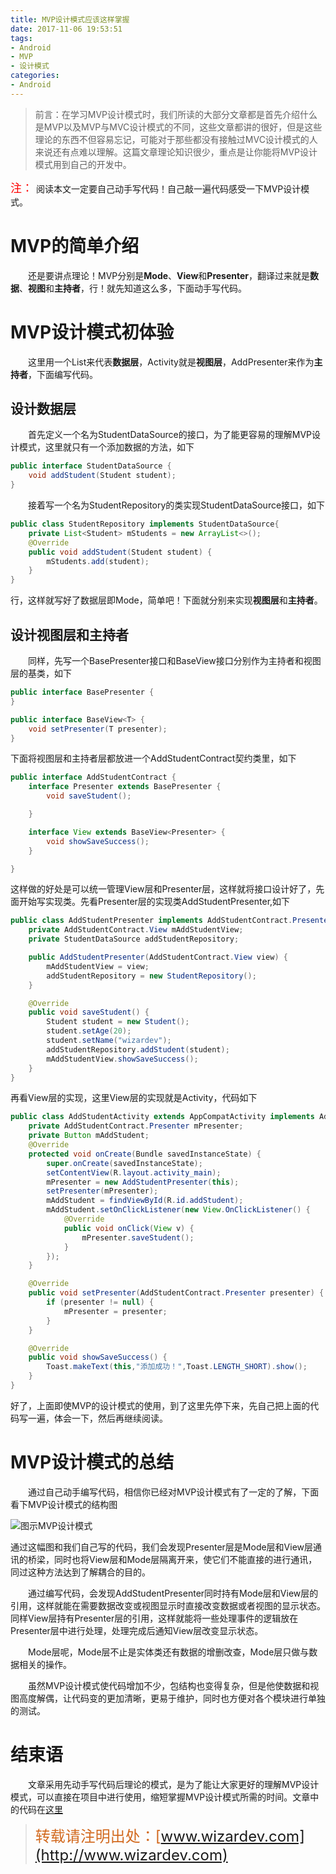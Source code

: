 ```yaml
---
title: MVP设计模式应该这样掌握
date: 2017-11-06 19:53:51
tags: 
- Android 
- MVP 
- 设计模式
categories: 
- Android
---
```

> 前言：在学习MVP设计模式时，我们所读的大部分文章都是首先介绍什么是MVP以及MVP与MVC设计模式的不同，这些文章都讲的很好，但是这些理论的东西不但容易忘记，可能对于那些都没有接触过MVC设计模式的人来说还有点难以理解。这篇文章理论知识很少，重点是让你能将MVP设计模式用到自己的开发中。

<!-- more -->

<font color="red" size = "4">注： </font>阅读本文一定要自己动手写代码！自己敲一遍代码感受一下MVP设计模式。

# MVP的简单介绍

&emsp;&emsp;还是要讲点理论！MVP分别是**Mode**、**View**和**Presenter**，翻译过来就是**数据**、**视图**和**主持者**，行！就先知道这么多，下面动手写代码。

# MVP设计模式初体验

&emsp;&emsp;这里用一个List来代表**数据层**，Activity就是**视图层**，AddPresenter来作为**主持者**，下面编写代码。

## 设计数据层

&emsp;&emsp;首先定义一个名为StudentDataSource的接口，为了能更容易的理解MVP设计模式，这里就只有一个添加数据的方法，如下

```java
public interface StudentDataSource {
    void addStudent(Student student);
}
```

&emsp;&emsp;接着写一个名为StudentRepository的类实现StudentDataSource接口，如下

```java
public class StudentRepository implements StudentDataSource{
    private List<Student> mStudents = new ArrayList<>();
    @Override
    public void addStudent(Student student) {
        mStudents.add(student);
    }
}
```

行，这样就写好了数据层即Mode，简单吧！下面就分别来实现**视图层**和**主持者**。

## 设计视图层和主持者

&emsp;&emsp;同样，先写一个BasePresenter接口和BaseView接口分别作为主持者和视图层的基类，如下

```java
public interface BasePresenter {
}
```

```java
public interface BaseView<T> {
    void setPresenter(T presenter);
}
```

下面将视图层和主持者层都放进一个AddStudentContract契约类里，如下

```java
public interface AddStudentContract {
    interface Presenter extends BasePresenter {
        void saveStudent();

    }

    interface View extends BaseView<Presenter> {
        void showSaveSuccess();
    }

}

```

这样做的好处是可以统一管理View层和Presenter层，这样就将接口设计好了，先面开始写实现类。先看Presenter层的实现类AddStudentPresenter,如下

```java
public class AddStudentPresenter implements AddStudentContract.Presenter {
    private AddStudentContract.View mAddStudentView;
    private StudentDataSource addStudentRepository;

    public AddStudentPresenter(AddStudentContract.View view) {
        mAddStudentView = view;
        addStudentRepository = new StudentRepository();
    }

    @Override
    public void saveStudent() {
        Student student = new Student();
        student.setAge(20);
        student.setName("wizardev");
        addStudentRepository.addStudent(student);
        mAddStudentView.showSaveSuccess();
    }
}
```

再看View层的实现，这里View层的实现就是Activity，代码如下

```java
public class AddStudentActivity extends AppCompatActivity implements AddStudentContract.View {
    private AddStudentContract.Presenter mPresenter;
    private Button mAddStudent;
    @Override
    protected void onCreate(Bundle savedInstanceState) {
        super.onCreate(savedInstanceState);
        setContentView(R.layout.activity_main);
        mPresenter = new AddStudentPresenter(this);
        setPresenter(mPresenter);
        mAddStudent = findViewById(R.id.addStudent);
        mAddStudent.setOnClickListener(new View.OnClickListener() {
            @Override
            public void onClick(View v) {
                mPresenter.saveStudent();
            }
        });
    }

    @Override
    public void setPresenter(AddStudentContract.Presenter presenter) {
        if (presenter != null) {
            mPresenter = presenter;
        }
    }

    @Override
    public void showSaveSuccess() {
        Toast.makeText(this,"添加成功！",Toast.LENGTH_SHORT).show();
    }
}
```

好了，上面即使MVP的设计模式的使用，到了这里先停下来，先自己把上面的代码写一遍，体会一下，然后再继续阅读。

# MVP设计模式的总结

&emsp;&emsp;通过自己动手编写代码，相信你已经对MVP设计模式有了一定的了解，下面看下MVP设计模式的结构图

![图示MVP设计模式](http://ot6991tvl.bkt.clouddn.com/mvp.jpg)

通过这幅图和我们自己写的代码，我们会发现Presenter层是Mode层和View层通讯的桥梁，同时也将View层和Mode层隔离开来，使它们不能直接的进行通讯，同过这种方法达到了解耦合的目的。

&emsp;&emsp;通过编写代码，会发现AddStudentPresenter同时持有Mode层和View层的引用，这样就能在需要数据改变或视图显示时直接改变数据或者视图的显示状态。同样View层持有Presenter层的引用，这样就能将一些处理事件的逻辑放在Presenter层中进行处理，处理完成后通知View层改变显示状态。

&emsp;&emsp;Mode层呢，Mode层不止是实体类还有数据的增删改查，Mode层只做与数据相关的操作。

&emsp;&emsp;虽然MVP设计模式使代码增加不少，包结构也变得复杂，但是他使数据和视图高度解偶，让代码变的更加清晰，更易于维护，同时也方便对各个模块进行单独的测试。

# 结束语

&emsp;&emsp;文章采用先动手写代码后理论的模式，是为了能让大家更好的理解MVP设计模式，可以直接在项目中进行使用，缩短掌握MVP设计模式所需的时间。文章中的代码在[这里](https://github.com/funaihui/MVPPottern)

> <font color=#d2691e size = 5>转载请注明出处：[www.wizardev.com](http://www.wizardev.com)<font>
